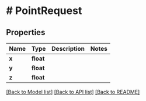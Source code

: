 # # PointRequest

## Properties

Name | Type | Description | Notes
------------ | ------------- | ------------- | -------------
**x** | **float** |  |
**y** | **float** |  |
**z** | **float** |  |

[[Back to Model list]](../../README.md#models) [[Back to API list]](../../README.md#endpoints) [[Back to README]](../../README.md)
